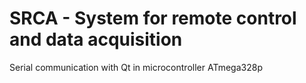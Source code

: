# SRCA - System for remote control and data acquisition

Serial communication with Qt in microcontroller ATmega328p
